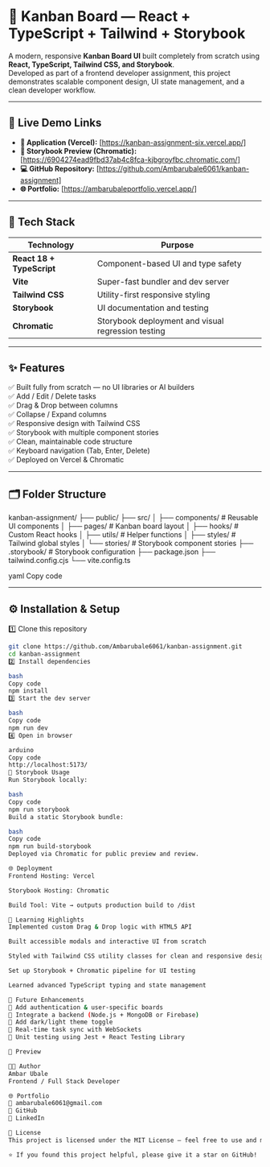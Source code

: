 # 📝 Kanban Board — React + TypeScript + Tailwind + Storybook

A modern, responsive **Kanban Board UI** built completely from scratch using **React, TypeScript, Tailwind CSS, and Storybook**.  
Developed as part of a frontend developer assignment, this project demonstrates scalable component design, UI state management, and a clean developer workflow.

---

## 🚀 Live Demo Links

- **🔗 Application (Vercel):** [https://kanban-assignment-six.vercel.app/]
- **🎨 Storybook Preview (Chromatic):** [https://6904274ead9fbd37ab4c8fca-kjbgroyfbc.chromatic.com/]
- **💻 GitHub Repository:** [https://github.com/Ambarubale6061/kanban-assignment]
- **🌐 Portfolio:** [https://ambarubaleportfolio.vercel.app/]

---

## 🧩 Tech Stack

| Technology                | Purpose                                            |
| ------------------------- | -------------------------------------------------- |
| **React 18 + TypeScript** | Component-based UI and type safety                 |
| **Vite**                  | Super-fast bundler and dev server                  |
| **Tailwind CSS**          | Utility-first responsive styling                   |
| **Storybook**             | UI documentation and testing                       |
| **Chromatic**             | Storybook deployment and visual regression testing |

---

## ✨ Features

✅ Built fully from scratch — no UI libraries or AI builders  
✅ Add / Edit / Delete tasks  
✅ Drag & Drop between columns  
✅ Collapse / Expand columns  
✅ Responsive design with Tailwind CSS  
✅ Storybook with multiple component stories  
✅ Clean, maintainable code structure  
✅ Keyboard navigation (Tab, Enter, Delete)  
✅ Deployed on Vercel & Chromatic

---

## 🗂️ Folder Structure

kanban-assignment/
├── public/
├── src/
│ ├── components/ # Reusable UI components
│ ├── pages/ # Kanban board layout
│ ├── hooks/ # Custom React hooks
│ ├── utils/ # Helper functions
│ ├── styles/ # Tailwind global styles
│ └── stories/ # Storybook component stories
├── .storybook/ # Storybook configuration
├── package.json
├── tailwind.config.cjs
└── vite.config.ts

yaml
Copy code

---

## ⚙️ Installation & Setup

1️⃣ Clone this repository

```bash
git clone https://github.com/Ambarubale6061/kanban-assignment.git
cd kanban-assignment
2️⃣ Install dependencies

bash
Copy code
npm install
3️⃣ Start the dev server

bash
Copy code
npm run dev
4️⃣ Open in browser

arduino
Copy code
http://localhost:5173/
🧪 Storybook Usage
Run Storybook locally:

bash
Copy code
npm run storybook
Build a static Storybook bundle:

bash
Copy code
npm run build-storybook
Deployed via Chromatic for public preview and review.

🌐 Deployment
Frontend Hosting: Vercel

Storybook Hosting: Chromatic

Build Tool: Vite → outputs production build to /dist

🧠 Learning Highlights
Implemented custom Drag & Drop logic with HTML5 API

Built accessible modals and interactive UI from scratch

Styled with Tailwind CSS utility classes for clean and responsive design

Set up Storybook + Chromatic pipeline for UI testing

Learned advanced TypeScript typing and state management

🚧 Future Enhancements
🔹 Add authentication & user-specific boards
🔹 Integrate a backend (Node.js + MongoDB or Firebase)
🔹 Add dark/light theme toggle
🔹 Real-time task sync with WebSockets
🔹 Unit testing using Jest + React Testing Library

📸 Preview

👨‍💻 Author
Ambar Ubale
Frontend / Full Stack Developer

🌐 Portfolio
📧 ambarubale6061@gmail.com
🐙 GitHub
💼 LinkedIn

🪪 License
This project is licensed under the MIT License — feel free to use and modify it for learning or portfolio purposes.

⭐ If you found this project helpful, please give it a star on GitHub!
```
